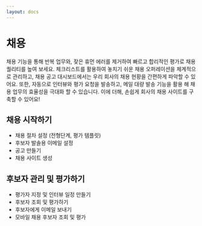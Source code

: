 ```yaml
---
layout: docs
---
```


# 채용

채용 기능을 통해 반복 업무와, 잦은 휴먼 에러를 제거하여 빠르고 합리적인 평가로 채용 퀄리티를 높여 보세요. 
체크리스트를 활용하여 놓치기 쉬운 채용 오퍼레이션을 체계적으로 관리하고, 채용 공고 대시보드에서는 우리 회사의 채용 현황을 간편하게 파악할 수 있어요. 또한, 자동으로 인터뷰와 평가 요청을 발송하고, 메일 대량 발송 기능을 활용 해 채용 업무의 효율성을 극대화 할 수 있습니다. 이에 더해, 손쉽게 회사의 채용 사이트를 구축할 수 있어요!

## 채용 시작하기
* 채용 절차 설정 (전형단계, 평가 템플릿)
* 후보자 발솔용 이메일 설정
* 공고 만들기
* 채용 사이트 생성

## 후보자 관리 및 평가하기
* 평가자 지정 및 인터뷰 일정 만들기
* 후보자 조회 및 평가하기
* 후보자에게 이메일 보내기
* 모바일 채용 후보자 조회 및 평가

